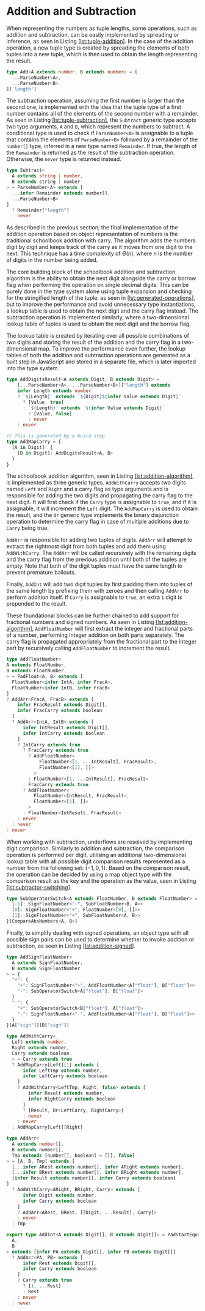 # Addition and Subtraction

When representing the numbers as tuple lengths, some operations, such as addition and subtraction, can be easily implemented by spreading or inference, as seen in Listing [\[lst:tuple-addition\]](#lst:tuple-addition). In the case of the addition operation, a new tuple type is created by spreading the elements of both tuples into a new tuple, which is then used to obtain the length representing the result.

<div class="listing">

``` TypeScript
type Add<A extends number, B extends number> = [
  ...ParseNumber<A>, 
  ...ParseNumber<B>
]['length']
```

</div>

The subtraction operation, assuming the first number is larger than the second one, is implemented with the idea that the tuple type of a first number contains all of the elements of the second number with a remainder. As seen in Listing [\[lst:tuple-subtraction\]](#lst:tuple-subtraction), the `Subtract` generic type accepts two type arguments, `A` and `B`, which represent the numbers to subtract. A conditional type is used to check if `ParseNumber<A>` is assignable to a tuple that contains the elements of `ParseNumber<B>` followed by a remainder of the `number[]` type, inferred in a new type named `Remainder`. If true, the length of the `Remainder` is returned as the result of the subtraction operation. Otherwise, the `never` type is returned instead.

<div class="listing">

``` TypeScript
type Subtract<
  A extends string | number,
  B extends string | number
> = ParseNumber<A> extends [
  ...infer Remainder extends number[],
  ...ParseNumber<B>
]
  ? Remainder["length"]
  : never
```

</div>

As described in the previous section, the final implementation of the addition operation based on object representation of numbers is the traditional schoolbook addition with carry. The algorithm adds the numbers digit by digit and keeps track of the carry as it moves from one digit to the next. This technique has a time complexity of $\Theta(n)$, where $n$ is the number of digits in the number being added.

The core building block of the schoolbook addition and subtraction algorithm is the ability to obtain the next digit alongside the carry or borrow flag when performing the operation on single decimal digits. This can be purely done in the type system alone using tuple expansion and checking for the stringified length of the tuple, as seen in [\[lst:generated-operations\]](#lst:generated-operations), but to improve the performance and avoid unnecessary type instantiations, a lookup table is used to obtain the next digit and the carry flag instead. The subtraction operation is implemented similarly, where a two-dimensional lookup table of tuples is used to obtain the next digit and the borrow flag.

The lookup table is created by iterating over all possible combinations of two digits and storing the result of the addition and the carry flag in a two-dimensional map. To improve the performance even further, the lookup tables of both the addition and subtraction operations are generated as a built step in JavaScript and stored in a separate file, which is later imported into the type system.

<div class="listing">

``` TypeScript
type AddDigitsResult<A extends Digit, B extends Digit> =
    [...ParseNumber<A>, ...ParseNumber<B>]["length"] extends 
    infer Length extends number
    ? `${Length}` extends `${Digit}${infer Value extends Digit}`
      ? [Value, true]
      : `${Length}` extends `${infer Value extends Digit}`
        ? [Value, false]
        : never
    : never

// This is generated by a build step
type AddMapCarry = {
  [A in Digit]: {
    [B in Digit]: AddDigitsResult<A, B>
  }
}
```

</div>

The schoolbook addition algorithm, seen in Listing [\[lst:addition-algorithm\]](#lst:addition-algorithm), is implemented as three generic types. `AddWithCarry` accepts two digits named `Left` and `Right` and a carry flag as type arguments and is responsible for adding the two digits and propagating the carry flag to the next digit. It will first check if the `Carry` type is assignable to `true`, and if it is assignable, it will increment the `Left` digit. The `AddMapCarry` is used to obtain the result, and the `Or` generic type implements the binary disjunction operation to determine the carry flag in case of multiple additions due to `Carry` being true.

`AddArr` is responsible for adding two tuples of digits. `AddArr` will attempt to extract the rightmost digit from both tuples and add them using `AddWithCarry`. The `AddArr` will be called recursively with the remaining digits and the carry flag from the previous addition until both of the tuples are empty. Note that both of the digit tuples must have the same length to prevent premature bailouts.

Finally, `AddInt` will add two digit tuples by first padding them into tuples of the same length by prefixing them with zeroes and then calling `AddArr` to perform addition itself. If `Carry` is assignable to `true`, an extra `1` digit is prepended to the result.

These foundational blocks can be further chained to add support for fractional numbers and signed numbers. As seen in Listing [\[lst:addition-algorithm\]](#lst:addition-algorithm), `AddFloatNumber` will first extract the integer and fractional parts of a number, performing integer addition on both parts separately. The carry flag is propagated appropriately from the fractional part to the integer part by recursively calling `AddFloatNumber` to increment the result.

<div class="listing">

``` TypeScript
type AddFloatNumber<
A extends FloatNumber,
B extends FloatNumber
> = PadFloat<A, B> extends [
  FloatNumber<infer IntA, infer FracA>,
  FloatNumber<infer IntB, infer FracB>
]
? AddArr<FracA, FracB> extends [
    infer FracResult extends Digit[],
    infer FracCarry extends boolean
  ]
  ? AddArr<IntA, IntB> extends [
      infer IntResult extends Digit[],
      infer IntCarry extends boolean
    ]
    ? IntCarry extends true
      ? FracCarry extends true
        ? AddFloatNumber<
            FloatNumber<[1, ...IntResult], FracResult>,
            FloatNumber<[1], []>
          >
        : FloatNumber<[1, ...IntResult], FracResult>
      : FracCarry extends true
      ? AddFloatNumber<
          FloatNumber<IntResult, FracResult>,
          FloatNumber<[1], []>
        >
      : FloatNumber<IntResult, FracResult>
    : never
  : never
: never
```

</div>

When working with subtraction, underflows are resolved by implementing digit comparison. Similarly to addition and subtraction, the comparison operation is performed per digit, utilising an additional two-dimensional lookup table with all possible digit comparison results represented as a number from the following set: $\{ -1, 0, 1 \}$. Based on the comparison result, the operation can be decided by using a map object type with the comparison result as the key and the operation as the value, seen in Listing [\[lst:subtractor-switching\]](#lst:subtractor-switching).

<div class="listing">

``` TypeScript
type SubOperatorSwitch<A extends FloatNumber, B extends FloatNumber> = {
  [-1]: SignFloatNumber<"-", SubFloatNumber<B, A>>
  [0]: SignFloatNumber<"+", FloatNumber<[0], []>>
  [1]: SignFloatNumber<"+", SubFloatNumber<A, B>>
}[CompareAbsNumbers<A, B>]
```

</div>

Finally, to simplify dealing with signed operations, an object type with all possible sign pairs can be used to determine whether to invoke addition or subtraction, as seen in Listing [\[lst:addition-signed\]](#lst:addition-signed).

<div class="listing">

``` TypeScript
type AddSignFloatNumber<
  A extends SignFloatNumber,
  B extends SignFloatNumber
> = {
  "+": {
    "+": SignFloatNumber<"+", AddFloatNumber<A["float"], B["float"]>>
    "-": SubOperatorSwitch<A["float"], B["float"]>
  }
  "-": {
    "+": SubOperatorSwitch<B["float"], A["float"]>
    "-": SignFloatNumber<"-", AddFloatNumber<A["float"], B["float"]>>
  }
}[A["sign"]][B["sign"]]
```

</div>

<div class="listing">

``` TypeScript
type AddWithCarry<
  Left extends number,
  Right extends number,
  Carry extends boolean
  > = Carry extends true
  ? AddMapCarry[Left][1] extends [
      infer LeftTmp extends number,
      infer LeftCarry extends boolean
    ]
    ? AddWithCarry<LeftTmp, Right, false> extends [
        infer Result extends number,
        infer RightCarry extends boolean
      ]
      ? [Result, Or<LeftCarry, RightCarry>]
      : never
    : never
  : AddMapCarry[Left][Right]

type AddArr<
  A extends number[],
  B extends number[],
  Tmp extends [number[], boolean] = [[], false]
> = [A, B, Tmp] extends [
  [...infer ARest extends number[], infer ARight extends number],
  [...infer BRest extends number[], infer BRight extends number],
  [infer Result extends number[], infer Carry extends boolean]
]
  ? AddWithCarry<ARight, BRight, Carry> extends [
      infer Digit extends number,
      infer Carry extends boolean
    ]
    ? AddArr<ARest, BRest, [[Digit, ...Result], Carry]>
    : never
  : Tmp

export type AddInt<A extends Digit[], B extends Digit[]> = PadStartEqually<
  A,
  B
> extends [infer PA extends Digit[], infer PB extends Digit[]]
  ? AddArr<PA, PB> extends [
      infer Rest extends Digit[],
      infer Carry extends boolean
    ]
    ? Carry extends true
      ? [1, ...Rest]
      : Rest
    : never
  : never
```

</div>
